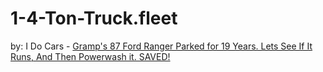 # 1-4-Ton-Truck.fleet
by: I Do Cars - [Gramp's 87 Ford Ranger Parked for 19 Years. Lets See If It Runs, And Then Powerwash it. SAVED!](https://youtu.be/EdVBIyGdVDA)
